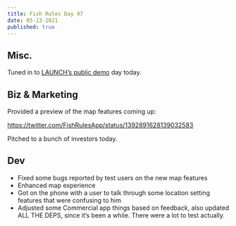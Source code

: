 ```yaml
---
title: Fish Rules Day 97
date: 05-13-2021
published: true
---
```


## Misc.

Tuned in to [LAUNCH’s public demo][1] day today.

## Biz & Marketing

Provided a preview of the map features coming up:

https://twitter.com/FishRulesApp/status/1392891628139032583

Pitched to a bunch of investors today.

## Dev

- Fixed some bugs reported by test users on the new map features
- Enhanced map experience
- Got on the phone with a user to talk through some location setting features that were confusing to him
- Adjusted some Commercial app things based on feedback, also updated ALL THE DEPS, since it’s been a while.  There were a lot to test actually.


[1]:	https://www.youtube.com/watch?v=sCMjlbdxOXI